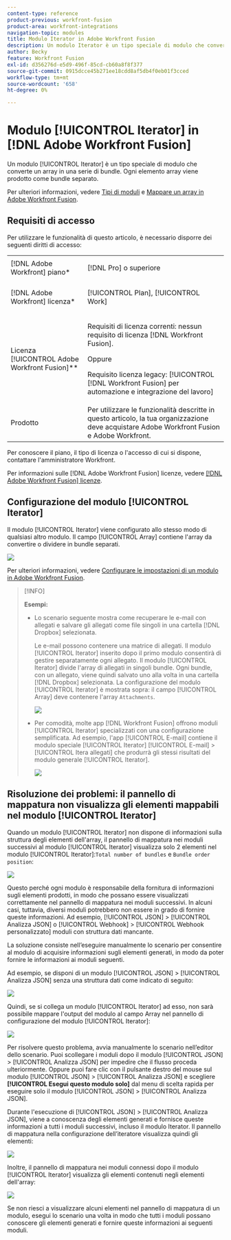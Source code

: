```yaml
---
content-type: reference
product-previous: workfront-fusion
product-area: workfront-integrations
navigation-topic: modules
title: Modulo Iterator in Adobe Workfront Fusion
description: Un modulo Iterator è un tipo speciale di modulo che converte un array in una serie di bundle. Ogni elemento array viene prodotto come bundle separato.
author: Becky
feature: Workfront Fusion
exl-id: d356276d-e5d9-496f-85cd-cb60a8f8f377
source-git-commit: 0915dcce45b271ee18cdd8af5db4f0eb01f3cced
workflow-type: tm+mt
source-wordcount: '658'
ht-degree: 0%

---
```


# Modulo [!UICONTROL Iterator] in [!DNL Adobe Workfront Fusion]

Un modulo [!UICONTROL Iterator] è un tipo speciale di modulo che converte un array in una serie di bundle. Ogni elemento array viene prodotto come bundle separato.

Per ulteriori informazioni, vedere [Tipi di moduli](../../workfront-fusion/modules/module-types.md) e [Mappare un array in Adobe Workfront Fusion](../../workfront-fusion/mapping/map-an-array.md).

## Requisiti di accesso

Per utilizzare le funzionalità di questo articolo, è necessario disporre dei seguenti diritti di accesso:

<table style="table-layout:auto">
 <col> 
 <col> 
 <tbody> 
  <tr> 
    <td role="rowheader">[!DNL Adobe Workfront] piano*</td> 
   <td> <p>[!DNL Pro] o superiore</p> </td> 
  </tr> 
  <tr data-mc-conditions=""> 
   <td role="rowheader">[!DNL Adobe Workfront] licenza*</td> 
   <td> <p>[!UICONTROL Plan], [!UICONTROL Work]</p> </td> 
  </tr> 
  <tr> 
   <td role="rowheader">Licenza [!UICONTROL Adobe Workfront Fusion]**</td> 
   <td>
   <p>Requisiti di licenza correnti: nessun requisito di licenza [!DNL Workfront Fusion].</p>
   <p>Oppure</p>
   <p>Requisito licenza legacy: [!UICONTROL [!DNL Workfront Fusion] per automazione e integrazione del lavoro] </p>
   </td> 
  </tr> 
  <tr> 
   <td role="rowheader">Prodotto</td> 
   <td>Per utilizzare le funzionalità descritte in questo articolo, la tua organizzazione deve acquistare Adobe Workfront Fusion e Adobe Workfront.</td> 
  </tr> 
 </tbody> 
</table>

Per conoscere il piano, il tipo di licenza o l&#39;accesso di cui si dispone, contattare l&#39;amministratore Workfront.

Per informazioni sulle [!DNL Adobe Workfront Fusion] licenze, vedere [[!DNL Adobe Workfront Fusion] licenze](../../workfront-fusion/get-started/license-automation-vs-integration.md).

## Configurazione del modulo [!UICONTROL Iterator]

Il modulo [!UICONTROL Iterator] viene configurato allo stesso modo di qualsiasi altro modulo. Il campo [!UICONTROL Array] contiene l&#39;array da convertire o dividere in bundle separati.

![](assets/set-up-iterator-350x190.jpg)

Per ulteriori informazioni, vedere [Configurare le impostazioni di un modulo in Adobe Workfront Fusion](../../workfront-fusion/modules/configure-a-modules-settings.md).

>[!INFO]
>
>**Esempi:**
>
>* Lo scenario seguente mostra come recuperare le e-mail con allegati e salvare gli allegati come file singoli in una cartella [!DNL Dropbox] selezionata.
>
>   Le e-mail possono contenere una matrice di allegati. Il modulo [!UICONTROL Iterator] inserito dopo il primo modulo consentirà di gestire separatamente ogni allegato. Il modulo [!UICONTROL Iterator] divide l&#39;array di allegati in singoli bundle. Ogni bundle, con un allegato, viene quindi salvato uno alla volta in una cartella [!DNL Dropbox] selezionata. La configurazione del modulo [!UICONTROL Iterator] è mostrata sopra: il campo [!UICONTROL Array] deve contenere l&#39;array `Attachments`.
>
>   ![](assets/attachments-array-350x154.jpg)
>
>* Per comodità, molte app [!DNL Workfront Fusion] offrono moduli [!UICONTROL Iterator] specializzati con una configurazione semplificata. Ad esempio, l&#39;app [!UICONTROL E-mail] contiene il modulo speciale [!UICONTROL Iterator] [!UICONTROL E-mail] > [!UICONTROL Itera allegati] che produrrà gli stessi risultati del modulo generale [!UICONTROL Iterator].
>
>   ![](assets/specialized-iterators-350x135.jpg)


## Risoluzione dei problemi: il pannello di mappatura non visualizza gli elementi mappabili nel modulo [!UICONTROL Iterator]

Quando un modulo [!UICONTROL Iterator] non dispone di informazioni sulla struttura degli elementi dell&#39;array, il pannello di mappatura nei moduli successivi al modulo [!UICONTROL Iterator] visualizza solo 2 elementi nel modulo [!UICONTROL Iterator]:`Total number of bundles` e `Bundle order position`:

![](assets/mapping-panel-doesnt-display-350x147.png)

Questo perché ogni modulo è responsabile della fornitura di informazioni sugli elementi prodotti, in modo che possano essere visualizzati correttamente nel pannello di mappatura nei moduli successivi. In alcuni casi, tuttavia, diversi moduli potrebbero non essere in grado di fornire queste informazioni. Ad esempio, [!UICONTROL JSON] > [!UICONTROL Analizza JSON] o [!UICONTROL Webhook] > [!UICONTROL Webhook personalizzato] moduli con struttura dati mancante.

La soluzione consiste nell’eseguire manualmente lo scenario per consentire al modulo di acquisire informazioni sugli elementi generati, in modo da poter fornire le informazioni ai moduli seguenti.

Ad esempio, se disponi di un modulo [!UICONTROL JSON] > [!UICONTROL Analizza JSON] senza una struttura dati come indicato di seguito:

![](assets/json-parse-json-350x285.png)

Quindi, se si collega un modulo [!UICONTROL Iterator] ad esso, non sarà possibile mappare l&#39;output del modulo al campo Array nel pannello di configurazione del modulo [!UICONTROL Iterator]:

![](assets/connect-iterator-module-350x146.png)

Per risolvere questo problema, avvia manualmente lo scenario nell’editor dello scenario. Puoi scollegare i moduli dopo il modulo [!UICONTROL JSON] > [!UICONTROL Analizza JSON] per impedire che il flusso proceda ulteriormente. Oppure puoi fare clic con il pulsante destro del mouse sul modulo [!UICONTROL JSON] > [!UICONTROL Analizza JSON] e scegliere **[!UICONTROL Esegui questo modulo solo]** dal menu di scelta rapida per eseguire solo il modulo [!UICONTROL JSON] > [!UICONTROL Analizza JSON].

Durante l&#39;esecuzione di [!UICONTROL JSON] > [!UICONTROL Analizza JSON], viene a conoscenza degli elementi generati e fornisce queste informazioni a tutti i moduli successivi, incluso il modulo Iterator. Il pannello di mappatura nella configurazione dell’iteratore visualizza quindi gli elementi:

![](assets/mapping-panel-displays-items-350x131.png)

Inoltre, il pannello di mappatura nei moduli connessi dopo il modulo [!UICONTROL Iterator] visualizza gli elementi contenuti negli elementi dell&#39;array:

![](assets/items-contained-in-array-350x156.png)

Se non riesci a visualizzare alcuni elementi nel pannello di mappatura di un modulo, esegui lo scenario una volta in modo che tutti i moduli possano conoscere gli elementi generati e fornire queste informazioni ai seguenti moduli.
